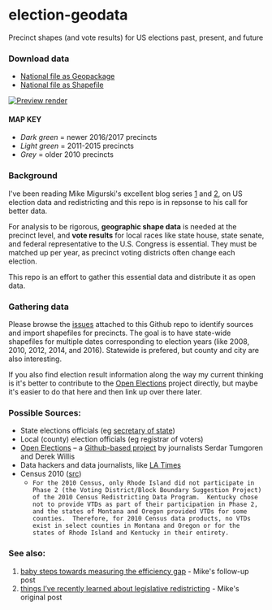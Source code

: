 # election-geodata
Precinct shapes (and vote results) for US elections past, present, and future

### Download data

- [National file as Geopackage](https://s3.amazonaws.com/nvkelso-election-geodata/branches/master/nation.gpkg)
- [National file as Shapefile](https://s3.amazonaws.com/nvkelso-election-geodata/branches/master/nation-shp.zip)

[![Preview render](https://s3.amazonaws.com/nvkelso-election-geodata/branches/master/render.png)](https://s3.amazonaws.com/nvkelso-election-geodata/branches/master/render.png)

#### MAP KEY

- _Dark green_ = newer 2016/2017 precincts
- _Light green_ = 2011-2015 precincts
- _Grey_ = older 2010 precincts

### Background

I've been reading Mike Migurski's excellent blog series [1](http://mike.teczno.com/notes/redistricting.html) and [2](http://mike.teczno.com/notes/redistricting/measuring-efficiency-gap.html), on US election data and redistricting and this repo is in repsonse to his call for better data.

For analysis to be rigorous, **geographic shape data** is needed at the precinct level, and **vote results** for local races like state house, state senate, and federal representative to the U.S. Congress is essential. They must be matched up per year, as precinct voting districts often change each election.

This repo is an effort to gather this essential data and distribute it as open data.

### Gathering data

Please browse the [issues](https://github.com/nvkelso/election-geodata/issues) attached to this Github repo to identify sources and import shapefiles for precincts. The goal is to have state-wide shapefiles for multiple dates corresponding to election years (like 2008, 2010, 2012, 2014, and 2016). Statewide is prefered, but county and city are also interesting.

If you also find election result information along the way my current thinking is it's better to contribute to the [Open Elections](https://github.com/openelections) project directly, but maybe it's easier to do that here and then link up over there later.

### Possible Sources:

- State elections officials (eg [secretary of state](http://www.nass.org/))
- Local (county) election officials (eg registrar of voters)
- [Open Elections](http://www.openelections.net/) – a [Github-based project](https://github.com/openelections) by journalists Serdar Tumgoren and Derek Willis
- Data hackers and data journalists, like [LA Times](https://github.com/datadesk/california-2016-election-precinct-maps)
- Census 2010 ([src](https://www.census.gov/geo/reference/gtc/gtc_vtd.html))
    - `For the 2010 Census, only Rhode Island did not participate in Phase 2 (the Voting District/Block Boundary Suggestion Project) of the 2010 Census Redistricting Data Program.  Kentucky chose not to provide VTDs as part of their participation in Phase 2, and the states of Montana and Oregon provided VTDs for some counties.  Therefore, for 2010 Census data products, no VTDs exist in select counties in Montana and Oregon or for the states of Rhode Island and Kentucky in their entirety.`

### See also:

1. [baby steps towards measuring the efficiency gap](http://mike.teczno.com/notes/redistricting/measuring-efficiency-gap.html) - Mike's follow-up post
2. [things I’ve recently learned about legislative redistricting](http://mike.teczno.com/notes/redistricting.html) - Mike's original post
